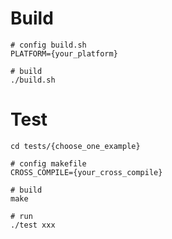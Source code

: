 # Build

```shell
# config build.sh
PLATFORM={your_platform}

# build
./build.sh
```

# Test

```shell
cd tests/{choose_one_example}

# config makefile
CROSS_COMPILE={your_cross_compile}

# build
make

# run
./test xxx
```